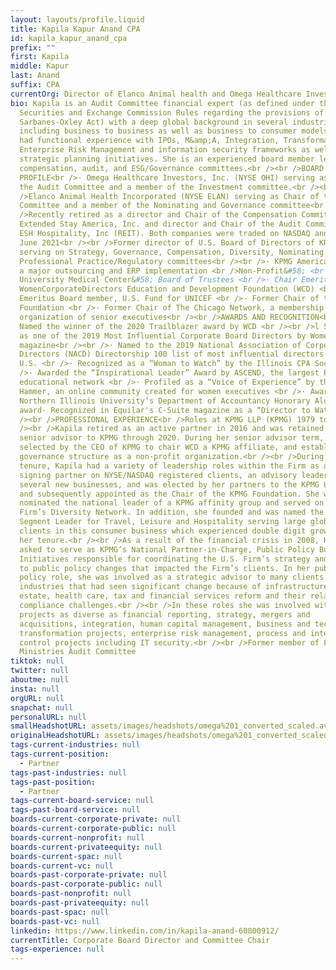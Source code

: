 ```yaml
---
layout: layouts/profile.liquid
title: Kapila Kapur Anand CPA
id: kapila_kapur_anand_cpa
prefix: ""
first: Kapila
middle: Kapur
last: Anand
suffix: CPA
currentOrg: Director of Elanco Animal health and Omega Healthcare Investors
bio: Kapila is an Audit Committee financial expert (as defined under the
  Securities and Exchange Commission Rules regarding the provisions of the
  Sarbanes-Oxley Act) with a deep global background in several industries
  including business to business as well as business to consumer models. She has
  had functional experience with IPOs, M&amp;A, Integration, Transformation,
  Enterprise Risk Management and information security frameworks as well as
  strategic planning initiatives. She is an experienced board member leading
  compensation, audit, and ESG/Governance committees.<br /><br />BOARD
  PROFILE<br />· Omega Healthcare Investors, Inc. (NYSE OHI) serving as Chair of
  the Audit Committee and a member of the Investment committee.<br /><br
  />Elanco Animal Health Incorporated (NYSE ELAN) serving as Chair of the Audit
  Committee and a member of the Nominating and Governance committee<br /><br
  />Recently retired as a director and Chair of the Compensation Committee of
  Extended Stay America, Inc. and director and Chair of the Audit Committee of
  ESH Hospitality, Inc (REIT). Both companies were traded on NASDAQ and sold in
  June 2021<br /><br />Former director of U.S. Board of Directors of KPMG LLP
  serving on Strategy, Governance, Compensation, Diversity, Nominating and
  Professional Practice/Regulatory committees<br /><br />· KPMG Americas during
  a major outsourcing and ERP implementation <br />Non-Profit&#58; <br />· Rush
  University Medical Center&#58; Board of Trustees <br />· Chair Emeritus of the
  WomenCorporateDirectors Education and Development Foundation (WCD) <br />·
  Emeritus Board member, U.S. Fund for UNICEF <br />· Former Chair of the KPMG
  Foundation <br />· Former Chair of The Chicago Network, a membership
  organization of senior executives<br /><br />AWARDS AND RECOGNITION<br />·
  Named the winner of the 2020 Trailblazer award by WCD <br /><br />l Selected
  as one of the 2019 Most Influential Corporate Board Directors by Women Inc.
  magazine<br /><br />· Named to the 2019 National Association of Corporate
  Directors (NACD) Directorship 100 list of most influential directors in the
  U.S. <br />· Recognized as a “Woman to Watch” by the Illinois CPA Society <br
  />· Awarded the “Inspirational Leader” Award by ASCEND, the largest Pan Asian
  educational network <br />· Profiled as a “Voice of Experience” by the Glass
  Hammer, an online community created for women executives <br />· Awarded
  Northern Illinois University’s Department of Accountancy Honorary Alumnus
  award· Recognized in Equilar's C-Suite magazine as a “Director to Watch”<br
  /><br />PROFESSIONAL EXPERIENCE<br />Roles at KPMG LLP (KPMG) 1979 to 2020<br
  /><br />Kapila retired as an active partner in 2016 and was retained as a
  senior advisor to KPMG through 2020. During her senior advisor term, she was
  selected by the CEO of KPMG to chair WCD a KPMG affiliate, and establish its
  governance structure as a non-profit organization.<br /><br />During her KPMG
  tenure, Kapila had a variety of leadership roles within the Firm as an audit
  signing partner on NYSE/NASDAQ registered clients, an advisory leader building
  several new businesses, and was elected by her partners to the KPMG LLP Board
  and subsequently appointed as the Chair of the KPMG Foundation. She was
  nominated the national leader of a KPMG affinity group and served on the
  Firm’s Diversity Network. In addition, she founded and was named the National
  Segment Leader for Travel, Leisure and Hospitality serving large global
  clients in this consumer business which experienced double digit growth during
  her tenure.<br /><br />As a result of the financial crisis in 2008, Kapila was
  asked to serve as KPMG’s National Partner-in-Charge, Public Policy Business
  Initiatives responsible for coordinating the U.S. Firm’s strategy and response
  to public policy changes that impacted the Firm’s clients. In her public
  policy role, she was involved as a strategic advisor to many clients in
  industries that had seen significant change because of infrastructure, real
  estate, health care, tax and financial services reform and their related
  compliance challenges.<br /><br />In these roles she was involved with
  projects as diverse as financial reporting, strategy, mergers and
  acquisitions, integration, human capital management, business and technology
  transformation projects, enterprise risk management, process and internal
  control projects including IT security.<br /><br />Former member of Franciscan
  Ministries Audit Committee
tiktok: null
twitter: null
aboutme: null
insta: null
orgURL: null
snapchat: null
personalURL: null
smallHeadshotURL: assets/images/headshots/omega%201_converted_scaled.avif
originalHeadshotURL: assets/images/headshots/omega%201_converted_scaled.avif
tags-current-industries: null
tags-current-position:
  - Partner
tags-past-industries: null
tags-past-position:
  - Partner
tags-current-board-service: null
tags-past-board-service: null
boards-current-corporate-private: null
boards-current-corporate-public: null
boards-current-nonprofit: null
boards-current-privateequity: null
boards-current-spac: null
boards-current-vc: null
boards-past-corporate-private: null
boards-past-corporate-public: null
boards-past-nonprofit: null
boards-past-privateequity: null
boards-past-spac: null
boards-past-vc: null
linkedin: https://www.linkedin.com/in/kapila-anand-60800912/
currentTitle: Corporate Board Director and Committee Chair
tags-experience: null
---
```

